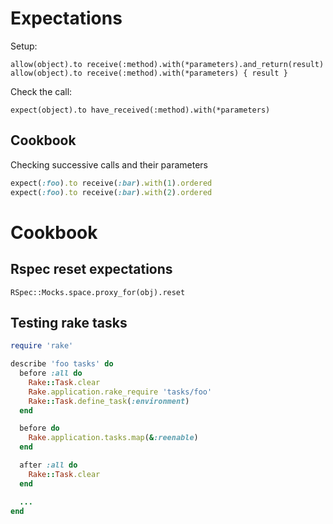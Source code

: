 # Expectations
Setup:
```
allow(object).to receive(:method).with(*parameters).and_return(result)
allow(object).to receive(:method).with(*parameters) { result }
```
Check the call:
```
expect(object).to have_received(:method).with(*parameters)
```

## Cookbook

Checking successive calls and their parameters

```ruby
expect(:foo).to receive(:bar).with(1).ordered
expect(:foo).to receive(:bar).with(2).ordered
```

# Cookbook

## Rspec reset expectations
```
RSpec::Mocks.space.proxy_for(obj).reset
```

## Testing rake tasks

```ruby
require 'rake'

describe 'foo tasks' do
  before :all do
    Rake::Task.clear
    Rake.application.rake_require 'tasks/foo'
    Rake::Task.define_task(:environment)
  end

  before do
    Rake.application.tasks.map(&:reenable)
  end

  after :all do
    Rake::Task.clear
  end

  ...
end
```
